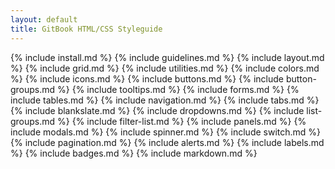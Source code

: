 ```yaml
---
layout: default
title: GitBook HTML/CSS Styleguide
---
```


{% include install.md %}
{% include guidelines.md %}
{% include layout.md %}
{% include grid.md %}
{% include utilities.md %}
{% include colors.md %}
{% include icons.md %}
{% include buttons.md %}
{% include button-groups.md %}
{% include tooltips.md %}
{% include forms.md %}
{% include tables.md %}
{% include navigation.md %}
{% include tabs.md %}
{% include blankslate.md %}
{% include dropdowns.md %}
{% include list-groups.md %}
{% include filter-list.md %}
{% include panels.md %}
{% include modals.md %}
{% include spinner.md %}
{% include switch.md %}
{% include pagination.md %}
{% include alerts.md %}
{% include labels.md %}
{% include badges.md %}
{% include markdown.md %}